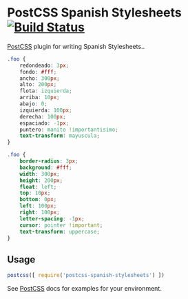 # PostCSS Spanish Stylesheets [![Build Status][ci-img]][ci]

[PostCSS] plugin for writing Spanish Stylesheets..

[PostCSS]: https://github.com/postcss/postcss
[ci-img]:  https://travis-ci.org/ismamz/postcss-spanish-stylesheets.svg
[ci]:      https://travis-ci.org/ismamz/postcss-spanish-stylesheets

```css
.foo {
    redondeado: 3px;
    fondo: #fff;
    ancho: 300px;
    alto: 200px;
    flota: izquierda;
    arriba: 10px;
    abajo: 0;
    izquierda: 100px;
    derecha: 100px;
    espaciado: -1px;
    puntero: manito !importantisimo;
    text-transform: mayuscula;
}
```

```css
.foo {
    border-radius: 3px;
    background: #fff;
    width: 300px;
    height: 200px;
    float: left;
    top: 10px;
    bottom: 0px;
    left: 100px;
    right: 100px;
    letter-spacing: -1px;
    cursor: pointer !important;
    text-transform: uppercase;
}
```

## Usage

```js
postcss([ require('postcss-spanish-stylesheets') ])
```

See [PostCSS] docs for examples for your environment.
